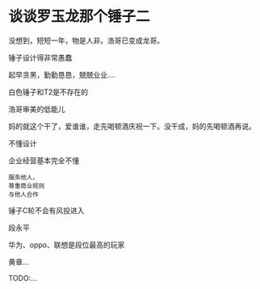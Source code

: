 # 谈谈罗玉龙那个锤子二

没想到，短短一年，物是人非。浩哥已变成龙哥。

锤子设计得非常愚蠢

起早贪黑，勤勤恳恳，兢兢业业....

白色锤子和T2是不存在的

浩哥审美的低能儿

妈的就这个干了，爱谁谁，走先喝顿酒庆祝一下。没干成，妈的先喝顿酒再说。

不懂设计

企业经营基本完全不懂

	服务他人，
	尊重商业规则
	与他人合作



锤子C轮不会有风投进入



段永平

华为、oppo、联想是段位最高的玩家

黄章...




TODO:...

